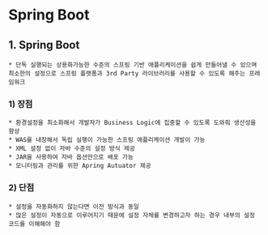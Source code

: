 # Spring Boot  
## 1. Spring Boot  
    * 단독 실행되는 상용화가능한 수준의 스프링 기반 애플리케이션을 쉽게 만들어낼 수 있으며 최소한의 설정으로 스프링 플랫폼과 3rd Party 라이브러리를 사용할 수 있도록 해주는 프레임워크  

### 1) 장점  
    * 환경설정을 최소화해서 개발자가 Business Logic에 집중할 수 있도록 도와줘 생산성을 향상  
    * WAS를 내장해서 독립 실행이 가능한 스프링 애플리케이션 개발이 가능  
    * XML 설정 없이 자바 수준의 설정 방식 제공  
    * JAR을 사용하여 자바 옵션만으로 배포 가능  
    * 모니터링과 관리를 위한 Apring Autuator 제공  

### 2) 단점  
    * 설정을 자동화하지 않는다면 이전 방식과 동일  
    * 많은 설정이 자동으로 이루어지기 때문에 설정 자체를 변경하고자 하는 경우 내부의 설정 코드를 이해해야 함  
    

